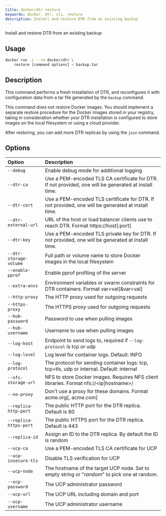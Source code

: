 ```yaml
---
title: docker/dtr restore
keywords: docker, dtr, cli, restore
description: Install and restore DTR from an existing backup
---
```

Install and restore DTR from an existing backup

## Usage

```bash
docker run -i --rm docker/dtr \
    restore [command options] < backup.tar
```

## Description

This command performs a fresh installation of DTR, and reconfigures it with configuration data from a tar file generated by the `backup` command.

This command does not restore Docker images. You should implement a separate restore procedure for the Docker images stored in your registry, taking in consideration whether your DTR installation is configured to store images on the local filesystem or using a cloud provider.

After restoring, you can add more DTR replicas by using the `join` command.

## Options

| Option                 | Description                                                                                           |
|:---------------------- |:----------------------------------------------------------------------------------------------------- |
| `--debug`              | Enable debug mode for additional logging                                                              |
| `--dtr-ca`             | Use a PEM-encoded TLS CA certificate for DTR. If not provided, one will be generated at install time. |
| `--dtr-cert`           | Use a PEM-encoded TLS certificate for DTR. If not provided, one will be generated at install time.    |
| `--dtr-external-url`   | URL of the host or load balancer clients use to reach DTR. Format https://host[:port]                 |
| `--dtr-key`            | Use a PEM-encoded TLS private key for DTR. If not provided, one will be generated at install time.    |
| `--dtr-storage-volume` | Full path or volume name to store Docker images in the local filesystem                               |
| `--enable-pprof`       | Enable pprof profiling of the server                                                                  |
| `--extra-envs`         | Environment variables or swarm constraints for DTR containers. Format var=val[&var=val]               |
| `--http-proxy`         | The HTTP proxy used for outgoing requests                                                             |
| `--https-proxy`        | The HTTPS proxy used for outgoing requests                                                            |
| `--hub-password`       | Password to use when pulling images                                                                   |
| `--hub-username`       | Username to use when pulling images                                                                   |
| `--log-host`           | Endpoint to send logs to, required if `--log-protocol` is tcp or udp                                  |
| `--log-level`          | Log level for container logs. Default: INFO                                                           |
| `--log-protocol`       | The protocol for sending container logs: tcp, tcp+tls, udp or internal. Default: internal             |
| `--nfs-storage-url`    | NFS to store Docker images. Requires NFS client libraries. Format nfs://<ip\|hostname>/<mountpoint>  |
| `--no-proxy`           | Don't use a proxy for these domains. Format acme.org[, acme.com]                                      |
| `--replica-http-port`  | The public HTTP port for the DTR replica. Default is 80                                               |
| `--replica-https-port` | The public HTTPS port for the DTR replica. Default is 443                                             |
| `--replica-id`         | Assign an ID to the DTR replica. By default the ID is random                                          |
| `--ucp-ca`             | Use a PEM-encoded TLS CA certificate for UCP                                                          |
| `--ucp-insecure-tls`   | Disable TLS verification for UCP                                                                      |
| `--ucp-node`           | The hostname of the target UCP node. Set to empty string or "*random*" to pick one at random.         |
| `--ucp-password`       | The UCP administrator password                                                                        |
| `--ucp-url`            | The UCP URL including domain and port                                                                 |
| `--ucp-username`       | The UCP administrator username                                                                        |